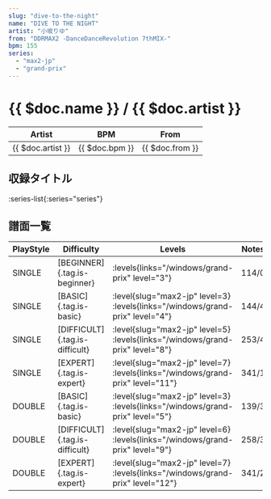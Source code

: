 ```yaml
---
slug: "dive-to-the-night"
name: "DIVE TO THE NIGHT"
artist: "小坂りゆ"
from: "DDRMAX2 -DanceDanceRevolution 7thMIX-"
bpm: 155
series:
  - "max2-jp"
  - "grand-prix"
---
```


# {{ $doc.name }} / {{ $doc.artist }}

|Artist|BPM|From|
|------|---|----|
|{{ $doc.artist }}|{{ $doc.bpm }}|{{ $doc.from }}|

## 収録タイトル

:series-list{:series="series"}

## 譜面一覧

|PlayStyle|Difficulty|Levels|Notes|Movie|
|---------|----------|------|-----|-----|
|SINGLE|[BEGINNER]{.tag.is-beginner}| :levels{links="/windows/grand-prix" level="3"}|114/0||
|SINGLE|[BASIC]{.tag.is-basic}|<div class="field is-grouped is-grouped-multiline"> :level{slug="max2-jp" level=3}  :levels{links="/windows/grand-prix" level="4"}</div>|144/4||
|SINGLE|[DIFFICULT]{.tag.is-difficult}|<div class="field is-grouped is-grouped-multiline"> :level{slug="max2-jp" level=5}  :levels{links="/windows/grand-prix" level="8"}</div>|253/4||
|SINGLE|[EXPERT]{.tag.is-expert}|<div class="field is-grouped is-grouped-multiline"> :level{slug="max2-jp" level=7}  :levels{links="/windows/grand-prix" level="11"}</div>|341/1||
|DOUBLE|[BASIC]{.tag.is-basic}|<div class="field is-grouped is-grouped-multiline"> :level{slug="max2-jp" level=3}  :levels{links="/windows/grand-prix" level="5"}</div>|139/3||
|DOUBLE|[DIFFICULT]{.tag.is-difficult}|<div class="field is-grouped is-grouped-multiline"> :level{slug="max2-jp" level=6}  :levels{links="/windows/grand-prix" level="9"}</div>|258/3||
|DOUBLE|[EXPERT]{.tag.is-expert}|<div class="field is-grouped is-grouped-multiline"> :level{slug="max2-jp" level=7}  :levels{links="/windows/grand-prix" level="12"}</div>|341/2||
